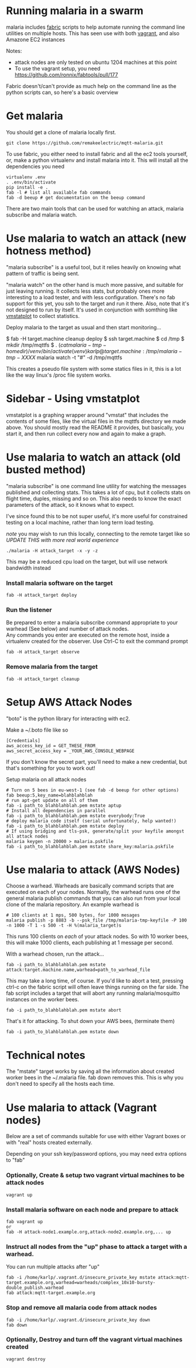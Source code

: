 Running malaria in a swarm
==========================

malaria includes [fabric](http://docs.fabfile.org/) scripts to help automate
running the command line utilities on multiple hosts.  This has seen use with
both [vagrant](http://www.vagrantup.com/), and also Amazone EC2 instances

Notes:
* attack nodes are only tested on ubuntu 1204 machines at this point
* To use the vagrant setup, you need https://github.com/ronnix/fabtools/pull/177

Fabric doesn't/can't provide as much help on the command line as the python
scripts can, so here's a basic overview

Get malaria
===========
You should get a clone of malaria locally first.

    git clone https://github.com/remakeelectric/mqtt-malaria.git

To use fabric, you either need to install fabric and all the ec2 tools
yourself, or, make a python virtualenv and install malaria into it.  This
will install all the dependencies you need

```
virtualenv .env
. .env/bin/activate
pip install -e .
fab -l # list all available fab commands
fab -d beeup # get documentation on the beeup command
```


There are two main tools that can be used for watching an attack, 
malaria subscribe and malaria watch.

Use malaria to watch an attack (new hotness method)
==================================================
"malaria subscribe" is a useful tool, but it relies heavily on knowing what
pattern of traffic is being sent.

"malaria watch" on the other hand is much more passive, and suitable for just
leaving running.  It collects less stats, but probably ones more interesting
to a load tester, and with less configuration.  There's no fab support for
this yet, you ssh to the target and run it there.  Also, note that it's not
designed to run by itself.  It's used in conjunction with somthing like 
[vmstatplot](https://github.com/remakeelectric/VmstatPlot) to collect
statistics.

Deploy malaria to the target as usual and then start monitoring...

 $ fab -H target.machine cleanup deploy
 $ ssh target.machine
 $ cd /tmp
 $ mkdir /tmp/mqttfs
 $ . $(cat malaria-tmp-homedir)/venv/bin/activate
 (venv)karlp@target.machine:/tmp/malaria-tmp-XXXX$ malaria watch -t "#" -d /tmp/mqttfs

This creates a pseudo file system with some statics files in it, this is a
lot like the way linux's /proc file system works.

Sidebar - Using vmstatplot
=========================
vmstatplot is a graphing wrapper around "vmstat" that includes the contents of
some files, like the virtual files in the mqttfs directory we made above.
You should mostly read the README it provides, but basically, you start it,
and then run collect every now and again to make a graph.


Use malaria to watch an attack (old busted method)
==============================
"malaria subscribe" is one command line utility for watching the
messages published and collecting stats.  This takes a lot of cpu, but it
collects stats on flight time, duples, missing and so on.  This also needs
to know the exact parameters of the attack, so it knows what to expect.

I've since found this to be not super useful, it's more useful for
constrained testing on a local machine, rather than long term load testing.

*note* you may wish to run this locally, connecting to the remote target
like so *UPDATE THIS with more real world experience*

    ./malaria -H attack_target -x -y -z

This may be a reduced cpu load on the target, but will use network bandwidth instead

### Install malaria software on the target

    fab -H attack_target deploy

### Run the listener

Be prepared to enter a malaria subscribe command appropriate to your warhead
(See below) and number of attack nodes.  
Any commands you enter are executed on the remote host, inside a virtualenv
created for the observer. Use Ctrl-C to exit the command prompt

    fab -H attack_target observe 


### Remove malaria from the target

    fab -H attack_target cleanup

Setup AWS Attack Nodes
==========================
"boto" is the python library for interacting with ec2.

Make a ~/.boto file like so
```
[Credentials]
aws_access_key_id = GET_THESE_FROM_
aws_secret_access_key = _YOUR_AWS_CONSOLE_WEBPAGE
```
If you don't know the secret part, you'll need to make a new credential, but
that's something for you to work out!

Setup malaria on all attack nodes
```
# Turn on 5 bees in eu-west-1 (see fab -d beeup for other options)
fab beeup:5,key_name=blahblahblah
# run apt-get update on all of them
fab -i path_to_blahblahblah.pem mstate aptup
# Install all dependencies in parallel
fab -i path_to_blahblahblah.pem mstate everybody:True
# deploy malaria code itself (serial unfortunately, help wanted!)
fab -i path_to_blahblahblah.pem mstate deploy
# If using bridging and tls-psk, generate/split your keyfile amongst all attack nodes
malaria keygen -n 20000 > malaria.pskfile
fab -i path_to_blahblahblah.pem mstate share_key:malaria.pskfile
```


Use malaria to attack (AWS Nodes)
=================================

Choose a warhead.  Warheads are basically command scripts that are executed on
each of your nodes.  Normally, the warhead runs one of the general malaria
publish commands that you can also run from your local clone of the malaria
repository.  An example warhead is
```
# 100 clients at 1 mps, 500 bytes, for 1000 mesages
malaria publish -p 8883 -b --psk_file /tmp/malaria-tmp-keyfile -P 100 -n 1000 -T 1 -s 500 -t -H %(malaria_target)s
```

This runs 100 clients on _each_ of your attack nodes.  So with 10 worker bees,
this will make 1000 clients, each publishing at 1 message per second.

With a warhead chosen, run the attack...
```
fab -i path_to_blahblahblah.pem mstate attack:target.machine.name,warhead=path_to_warhead_file
```

This may take a long time, of course.  If you'd like to abort a test, pressing
ctrl-c on the fabric script will often leave things running on the far side.
The fab script includes a target that will abort any running malaria/mosquitto
instances on the worker bees.

```
fab -i path_to_blahblahblah.pem mstate abort
```

That's it for attacking.  To shut down your AWS bees, (terminate them)
```
fab -i path_to_blahblahblah.pem mstate down
```

Technical notes
===============
The "mstate" target works by saving all the information about created worker
bees in the ~/.malaria file.  fab down removes this.  This is why you don't
need to specify all the hosts each time.

Use malaria to attack (Vagrant nodes)
====================================
Below are a set of commands suitable for use with either Vagrant boxes
or with "real" hosts created externally.

Depending on your ssh key/password options, you may need extra options
to "fab"

### Optionally, Create & setup two vagrant virtual machines to be attack nodes

    vagrant up

### Install malaria software on each node and prepare to attack

    fab vagrant up
    or
    fab -H attack-node1.example.org,attack-node2.example.org,... up

### Instruct all nodes from the "up" phase to attack a target with a warhead.
You can run multiple attacks after "up"

    fab -i /home/karlp/.vagrant.d/insecure_private_key mstate attack:mqtt-target.example.org,warhead=warheads/complex_10x10-bursty-double_publish.warhead
    fab attack:mqtt-target.example.org

### Stop and remove all malaria code from attack nodes

    fab -i /home/karlp/.vagrant.d/insecure_private_key down
    fab down

### Optionally, Destroy and turn off the vagrant virtual machines created

    vagrant destroy

